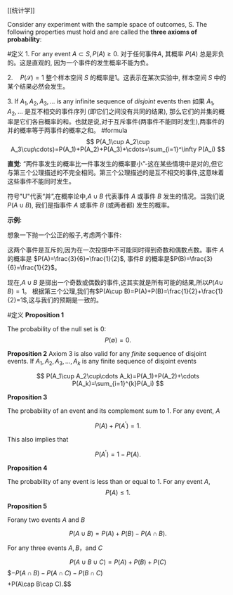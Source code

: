 [[统计学]]

Consider any experiment with the sample space of outcomes, S. The following properties must hold and are called the **three axioms of probability**:

#定义 
$1.$ For any event $A\subset S,P(A)\geq0.$ 
对于任何事件$A$, 其概率 $P(A)$ 总是非负的。这是直观的, 因为一个事件的发生概率不能为负。

$2$.$\quad P(\mathcal{S})=1$
整个样本空间 $S$ 的概率是1。这表示在某次实验中, 样本空间 $S$ 中的某个结果必然会发生。

$3$. If $A_1,A_2,A_3,...$ is any infinite sequence of $disjoint$ events then
如果 $A_1,A_2,\ldots$ 是互不相交的事件序列 (即它们之间没有共同的结果), 那么它们的并集的概率是它们各自概率的和。也就是说,对于互斥事件(两事件不能同时发生),两事件的并的概率等于两事件的概率之和。
#formula 
$$
P(A_1\cup A_2\cup A_3\cup\cdots)=P(A_1)+P(A_2)+P(A_3)+\cdots=\sum_{i=1}^\infty P(A_i)
$$

**直觉**: “两件事发生的概率比一件事发生的概率要小”-这在某些情境中是对的,但它与第三个公理描述的不完全相同。第三个公理描述的是互不相交的事件,这意味着这些事件不能同时发生。

符号"U"代表“并”,在概率论中,$A\cup B$ 代表事件 $A$ 或事件 $B$ 发生的情况。当我们说
$P(A\cup B)$, 我们是指事件 $A$ 或事件 $B$ (或两者都) 发生的概率。


**示例:**

想象一下抛一个公正的骰子,考虑两个事件:

这两个事件是互斥的,因为在一次投掷中不可能同时得到奇数和偶数点数。事件 $A$ 的概率是
$P(A)=\frac{3}{6}=\frac{1}{2}$, 事件$B$ 的概率是$P(B)=\frac{3}{6}=\frac{1}{2}$。

现在,$A\cup B$ 是掷出一个奇数或偶数的事件,这其实就是所有可能的结果,所以$P(A\cup$
$B)=1$。
根据第三个公理,我们有$P(A\cup B)=P(A)+P(B)=\frac{1}{2}+\frac{1}{2}=1$,这与我们的预期是一致的。


#定义 
**Proposition 1**

The probability of the null set is 0:
$$
P(\emptyset)=0.
$$


**Proposition 2**
Axiom 3 is also valid for any $finite$ sequence of disjoint events. If $A_1,A_2,A_3,...,A_k$ is any finite sequence of disjoint events

$$
P(A_1\cup A_2\cup\cdots A_k)=P(A_1)+P(A_2)+\cdots P(A_k)=\sum_{i=1}^{k}P(A_i)
$$


**Proposition 3**

The probability of an event and its complement sum to 1. For any event, $A$

$$
P(A)+P(A^{\prime})=1.
$$

This also implies that

$$
P(A^{\prime})=1-P(A).
$$

**Proposition 4**

The probability of any event is less than or equal to $1.$ For any event $A,$
$$
P(A)\leq1.
$$

**Proposition 5**

Forany two events $A$ and $B$

$$P(A\cup B)=P(A)+P(B)-P(A\cap B).$$

For any three events $A,B$，and $C$

$$P(A\cup B\cup C)=P(A)+P(B)+P(C)$$
$$-P(A\cap B)-P(A\cap C)-P(B\cap C$)$$
$$+P(A\cap B\cap C).$$


